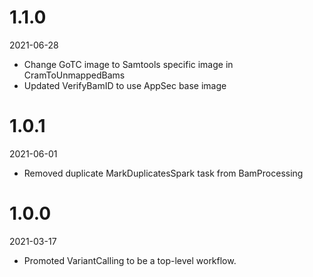 # 1.1.0
2021-06-28

* Change GoTC image to Samtools specific image in CramToUnmappedBams
* Updated VerifyBamID to use AppSec base image

# 1.0.1
2021-06-01

* Removed duplicate MarkDuplicatesSpark task from BamProcessing

# 1.0.0
2021-03-17

* Promoted VariantCalling to be a top-level workflow.
